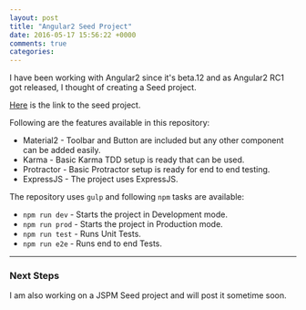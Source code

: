 ```yaml
---
layout: post
title: "Angular2 Seed Project"
date: 2016-05-17 15:56:22 +0000
comments: true
categories: 
---
```

I have been working with Angular2 since it's beta.12 and as Angular2 RC1 got released, I thought of creating a Seed project.

[Here]() is the link to the seed project.

Following are the features available in this repository:
* Material2 - Toolbar and Button are included but any other component can be added easily.
* Karma - Basic Karma TDD setup is ready that can be used.
* Protractor - Basic Protractor setup is ready for end to end testing.
* ExpressJS - The project uses ExpressJS.

The repository uses `gulp` and following `npm` tasks are available:
* `npm run dev` - Starts the project in Development mode.
* `npm run prod` - Starts the project in Production mode.
* `npm run test` - Runs Unit Tests.
* `npm run e2e` - Runs end to end Tests.

---

### Next Steps
I am also working on a JSPM Seed project and will post it sometime soon.
